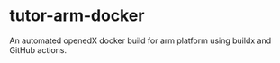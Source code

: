 # tutor-arm-docker
An automated openedX docker build for arm platform using buildx and GitHub actions.
